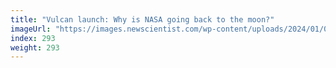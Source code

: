 ```yaml
---
title: "Vulcan launch: Why is NASA going back to the moon?"
imageUrl: "https://images.newscientist.com/wp-content/uploads/2024/01/08115329/SEI_186403529.jpg?width=788"
index: 293
weight: 293
---
```

